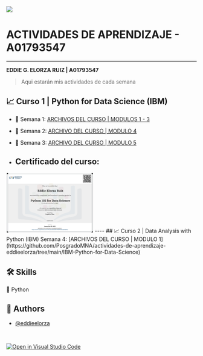 <img src="https://static.wikia.nocookie.net/tecdemonterrey/images/1/1b/Logo_Tec_azul.png/revision/latest?cb=20190219041656&path-prefix=es" width="230" bg-color="FFFFFF" />

# ACTIVIDADES DE APRENDIZAJE - A01793547
----
**EDDIE G. ELORZA RUIZ | A01793547**

 > Aqui estarán mis actividades de cada semana

 
## 📈 Curso 1 | Python for Data Science (IBM)

* 📁 Semana 1:
[ARCHIVOS DEL CURSO | MODULOS 1 - 3](https://github.com/PosgradoMNA/actividades-de-aprendizaje-eddieelorza/tree/main/IBM-Python-for-Data-Science)

* 📁 Semana 2:
[ARCHIVO DEL CURSO | MODULO 4](https://github.com/PosgradoMNA/actividades-de-aprendizaje-eddieelorza/blob/main/IBM-Python-for-Data-Science/modulo_4.ipynb)
* 📁 Semana 3:
[ARCHIVO DEL CURSO | MODULO 5](https://colab.research.google.com/github/PosgradoMNA/actividades-de-aprendizaje-eddieelorza/blob/main/modulo_5.ipynb)

* ## Certificado del curso:
<img src="https://github.com/PosgradoMNA/actividades-de-aprendizaje-eddieelorza/blob/main/Certificaciones/certificado.png?raw=true" width="230" />
----
## 📈 Curso 2 | Data Analysis with Python (IBM)
Semana 4:
[ARCHIVOS DEL CURSO | MODULO 1](https://github.com/PosgradoMNA/actividades-de-aprendizaje-eddieelorza/tree/main/IBM-Python-for-Data-Science)

## 🛠 Skills
🐍 Python


## 👤 Authors

- [@eddieelorza](https://github.com/eddieelorza)

<br>

 [![Open in Visual Studio Code](https://classroom.github.com/assets/open-in-vscode-c66648af7eb3fe8bc4f294546bfd86ef473780cde1dea487d3c4ff354943c9ae.svg)](https://classroom.github.com/online_ide?assignment_repo_id=8478736&assignment_repo_type=AssignmentRepo)
